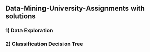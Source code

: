 ##  Data-Mining-University-Assignments with solutions

### 1) Data Exploration

### 2) Classification Decision Tree
